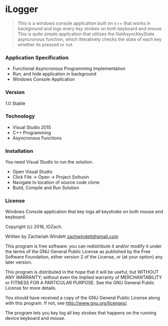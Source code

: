 # iLogger
> This is a windows console application built on c++ that works in background 
> and logs every key strokes on both keyboard and mouse. This is quite simple application that utilizes
> the GetAsyncKeyState asyncronous function, which itteratively checks the state of each key whether its pressed or not.

### Application Specification

- Functional Asyncronous Programming Implementation
- Run, and hide application in background
- Windows Console Application

### Version 

1.0 Stable

### Technology

- Visual Studio 2015
- C++ Programming
- Asyncronous Functions

### Installation

You need Visual Studio to run the solution.
- Open Visual Studio
- Click File -> Open -> Project Soltuoin
- Navigate to location of source code clone
- Build, Compile and Run Solution

### License

Windows Console application that key logs all keystroke on both mouse and keyboard.

Copyright (c) 2016, IOZach.

Written by Zachariah Windett <zachwindett@gmail.com>

This program is free software: you can redistribute it and/or modify
it under the terms of the GNU General Public License as published by
the Free Software Foundation, either version 2 of the License, or
(at your option) any later version.

This program is distributed in the hope that it will be useful,
but WITHOUT ANY WARRANTY; without even the implied warranty of
MERCHANTABILITY or FITNESS FOR A PARTICULAR PURPOSE.  See the
GNU General Public License for more details.

You should have received a copy of the GNU General Public License
along with this program.  If not, see <http://www.gnu.org/licenses/>.

The program lets you key log all key strokes that happens on the running device keyboard and mouse.
